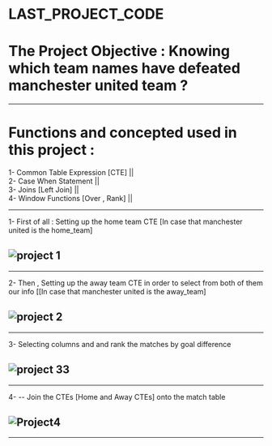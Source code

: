 # LAST_PROJECT_CODE
# The Project Objective : Knowing which team names have defeated manchester united team ?
----------------------------------------------------------------------------------------------------------------------------------------------------------

# Functions and concepted used in this project :
1- Common Table Expression [CTE]  ||  
2- Case When Statement  ||  
3- Joins [Left Join]  ||  
4- Window Functions [Over , Rank]  ||  

----------------------------------------------------------------------------------------------------------------------------------------------------------

1- First of all : Setting up the home team CTE [In case that manchester united is the home_team]

![project 1](https://user-images.githubusercontent.com/121814714/212477215-724b885c-0a2f-4541-8cba-71254c5017ed.PNG)
---------------------------------------------------------------------------------------------------------------------------------------------------------
---------------------------------------------------------------------------------------------------------------------------------------------------------
2- Then , Setting up the away team CTE in order to select from both of them our info [[In case that manchester united is the away_team]

![project 2](https://user-images.githubusercontent.com/121814714/212477401-7e908383-0de5-4467-8826-02fc381a67a6.PNG)
---------------------------------------------------------------------------------------------------------------------------------------------------------
---------------------------------------------------------------------------------------------------------------------------------------------------------


3- Selecting columns and and rank the matches by goal difference 

![project 33](https://user-images.githubusercontent.com/121814714/212477545-e0c7cf9f-43a7-4720-bf72-40d659298712.PNG)
---------------------------------------------------------------------------------------------------------------------------------------------------------
---------------------------------------------------------------------------------------------------------------------------------------------------------
 
 
4- -- Join the CTEs [Home and Away CTEs] onto the match table

![Project4](https://user-images.githubusercontent.com/121814714/212477643-c3dcc1cc-dad6-4c53-8142-b9d54b3acf08.PNG)
---------------------------------------------------------------------------------------------------------------------------------------------------------
---------------------------------------------------------------------------------------------------------------------------------------------------------
